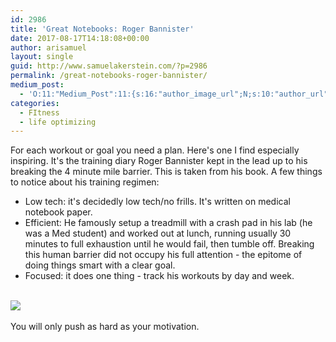 ```yaml
---
id: 2986
title: 'Great Notebooks: Roger Bannister'
date: 2017-08-17T14:18:08+00:00
author: arisamuel
layout: single
guid: http://www.samuelakerstein.com/?p=2986
permalink: /great-notebooks-roger-bannister/
medium_post:
  - 'O:11:"Medium_Post":11:{s:16:"author_image_url";N;s:10:"author_url";N;s:11:"byline_name";N;s:12:"byline_email";N;s:10:"cross_link";s:2:"no";s:2:"id";N;s:21:"follower_notification";s:3:"yes";s:7:"license";s:19:"all-rights-reserved";s:14:"publication_id";s:2:"-1";s:6:"status";s:6:"public";s:3:"url";N;}'
categories:
  - FItness
  - life optimizing
---
```

For each workout or goal you need a plan. Here&apos;s one I find especially inspiring. It&apos;s the training diary Roger Bannister kept in the lead up to his breaking the 4 minute mile barrier. This is taken from his book. A few things to notice about his training regimen: <ul><li>Low tech: it&apos;s decidedly low tech/no frills. It&apos;s written on medical notebook paper. </li><li>Efficient: He famously setup a treadmill with a crash pad in his lab (he was a Med student) and worked out at lunch, running usually 30 minutes to full exhaustion until he would fail, then tumble off. Breaking this human barrier did not occupy his full attention - the epitome of doing things smart with a clear goal. </li><li>Focused: it does one thing - track his workouts by day and week.</li></ul><br><img src="http://www.samuelakerstein.com/wp-content/uploads/2017/08/copypasteimage.jpg"><br><br>You will only push as hard as your motivation.